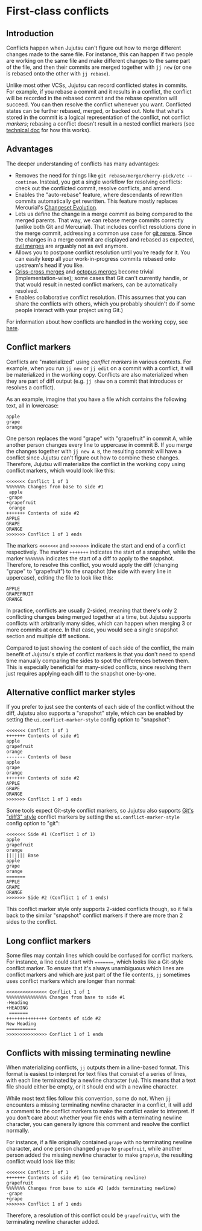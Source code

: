 # First-class conflicts


## Introduction

Conflicts happen when Jujutsu can't figure out how to merge different changes
made to the same file. For instance, this can happen if two people are working
on the same file and make different changes to the same part of the file, and
then their commits are merged together with `jj new` (or one is rebased onto the
other with `jj rebase`).

Unlike most other VCSs, Jujutsu can record conflicted states in commits. For
example, if you rebase a commit and it results in a conflict, the conflict will
be recorded in the rebased commit and the rebase operation will succeed. You can
then resolve the conflict whenever you want. Conflicted states can be further
rebased, merged, or backed out. Note that what's stored in the commit is a
logical representation of the conflict, not conflict *markers*; rebasing a
conflict doesn't result in a nested conflict markers (see
[technical doc](technical/conflicts.md) for how this works).


## Advantages

The deeper understanding of conflicts has many advantages:

* Removes the need for things like
  `git rebase/merge/cherry-pick/etc --continue`. Instead, you get a single
  workflow for resolving conflicts: check out the conflicted commit, resolve
  conflicts, and amend.
* Enables the "auto-rebase" feature, where descendants of rewritten commits
  automatically get rewritten. This feature mostly replaces Mercurial's
  [Changeset Evolution](https://www.mercurial-scm.org/wiki/ChangesetEvolution).
* Lets us define the change in a merge commit as being compared to the merged
  parents. That way, we can rebase merge commits correctly (unlike both Git and
  Mercurial). That includes conflict resolutions done in the merge commit,
  addressing a common use case for
  [git rerere](https://git-scm.com/docs/git-rerere).
  Since the changes in a merge commit are displayed and rebased as expected,
  [evil merges](https://git-scm.com/docs/gitglossary/2.22.0#Documentation/gitglossary.txt-aiddefevilmergeaevilmerge)
  are arguably not as evil anymore.
* Allows you to postpone conflict resolution until you're ready for it. You
  can easily keep all your work-in-progress commits rebased onto upstream's head
  if you like.
* [Criss-cross merges](https://stackoverflow.com/questions/26370185/how-do-criss-cross-merges-arise-in-git)
  and [octopus merges](https://git-scm.com/docs/git-merge#Documentation/git-merge.txt-octopus)
  become trivial (implementation-wise); some cases that Git can't currently
  handle, or that would result in nested conflict markers, can be automatically
  resolved.
* Enables collaborative conflict resolution. (This assumes that you can share
  the conflicts with others, which you probably shouldn't do if some people
  interact with your project using Git.)

For information about how conflicts are handled in the working copy, see
[here](working-copy.md#conflicts).


## Conflict markers

Conflicts are "materialized" using *conflict markers* in various contexts. For
example, when you run `jj new` or `jj edit` on a commit with a conflict, it will
be materialized in the working copy. Conflicts are also materialized when they
are part of diff output (e.g. `jj show` on a commit that introduces or resolves
a conflict).

As an example, imagine that you have a file which contains the following text,
all in lowercase:

```text
apple
grape
orange
```

One person replaces the word "grape" with "grapefruit" in commit A, while
another person changes every line to uppercase in commit B. If you merge the
changes together with `jj new A B`, the resulting commit will have a conflict
since Jujutsu can't figure out how to combine these changes. Therefore, Jujutsu
will materialize the conflict in the working copy using conflict markers, which
would look like this:

```text
<<<<<<< Conflict 1 of 1
%%%%%%% Changes from base to side #1
 apple
-grape
+grapefruit
 orange
+++++++ Contents of side #2
APPLE
GRAPE
ORANGE
>>>>>>> Conflict 1 of 1 ends
```

The markers `<<<<<<<` and `>>>>>>>` indicate the start and end of a conflict
respectively. The marker `+++++++` indicates the start of a snapshot, while the
marker `%%%%%%%` indicates the start of a diff to apply to the snapshot.
Therefore, to resolve this conflict, you would apply the diff (changing "grape"
to "grapefruit") to the snapshot (the side with every line in uppercase),
editing the file to look like this:

```text
APPLE
GRAPEFRUIT
ORANGE
```

In practice, conflicts are usually 2-sided, meaning that there's only 2
conflicting changes being merged together at a time, but Jujutsu supports
conflicts with arbitrarily many sides, which can happen when merging 3 or more
commits at once. In that case, you would see a single snapshot section and
multiple diff sections.

Compared to just showing the content of each side of the conflict, the main
benefit of Jujutsu's style of conflict markers is that you don't need to spend
time manually comparing the sides to spot the differences between them. This is
especially beneficial for many-sided conflicts, since resolving them just
requires applying each diff to the snapshot one-by-one.

## Alternative conflict marker styles

If you prefer to just see the contents of each side of the conflict without the
diff, Jujutsu also supports a "snapshot" style, which can be enabled by setting
the `ui.conflict-marker-style` config option to "snapshot":

```text
<<<<<<< Conflict 1 of 1
+++++++ Contents of side #1
apple
grapefruit
orange
------- Contents of base
apple
grape
orange
+++++++ Contents of side #2
APPLE
GRAPE
ORANGE
>>>>>>> Conflict 1 of 1 ends
```

Some tools expect Git-style conflict markers, so Jujutsu also supports [Git's
"diff3" style](https://git-scm.com/docs/git-merge#_how_conflicts_are_presented)
conflict markers by setting the `ui.conflict-marker-style` config option to
"git":

```text
<<<<<<< Side #1 (Conflict 1 of 1)
apple
grapefruit
orange
||||||| Base
apple
grape
orange
=======
APPLE
GRAPE
ORANGE
>>>>>>> Side #2 (Conflict 1 of 1 ends)
```

This conflict marker style only supports 2-sided conflicts though, so it falls
back to the similar "snapshot" conflict markers if there are more than 2 sides
to the conflict.

## Long conflict markers

Some files may contain lines which could be confused for conflict markers. For
instance, a line could start with `=======`, which looks like a Git-style
conflict marker. To ensure that it's always unambiguous which lines are conflict
markers and which are just part of the file contents, `jj` sometimes uses
conflict markers which are longer than normal:

```text
<<<<<<<<<<<<<<< Conflict 1 of 1
%%%%%%%%%%%%%%% Changes from base to side #1
-Heading
+HEADING
 =======
+++++++++++++++ Contents of side #2
New Heading
===========
>>>>>>>>>>>>>>> Conflict 1 of 1 ends
```

## Conflicts with missing terminating newline

When materializing conflicts, `jj` outputs them in a line-based format. This
format is easiest to interpret for text files that consist of a series of lines,
with each line terminated by a newline character (`\n`). This means that a text
file should either be empty, or it should end with a newline character.

While most text files follow this convention, some do not. When `jj` encounters
a missing terminating newline character in a conflict, it will add a comment to
the conflict markers to make the conflict easier to interpret. If you don't care
about whether your file ends with a terminating newline character, you can
generally ignore this comment and resolve the conflict normally.

For instance, if a file originally contained `grape` with no terminating newline
character, and one person changed `grape` to `grapefruit`, while another person
added the missing newline character to make `grape\n`, the resulting conflict
would look like this:

```text
<<<<<<< Conflict 1 of 1
+++++++ Contents of side #1 (no terminating newline)
grapefruit
%%%%%%% Changes from base to side #2 (adds terminating newline)
-grape
+grape
>>>>>>> Conflict 1 of 1 ends
```

Therefore, a resolution of this conflict could be `grapefruit\n`, with the
terminating newline character added.
